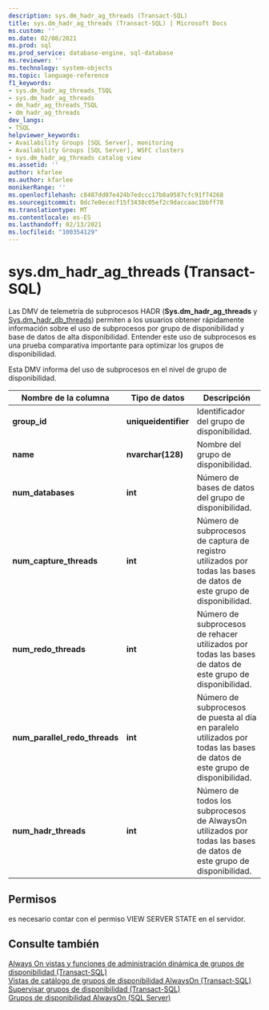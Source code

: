 ```yaml
---
description: sys.dm_hadr_ag_threads (Transact-SQL)
title: sys.dm_hadr_ag_threads (Transact-SQL) | Microsoft Docs
ms.custom: ''
ms.date: 02/08/2021
ms.prod: sql
ms.prod_service: database-engine, sql-database
ms.reviewer: ''
ms.technology: system-objects
ms.topic: language-reference
f1_keywords:
- sys.dm_hadr_ag_threads_TSQL
- sys.dm_hadr_ag_threads
- dm_hadr_ag_threads_TSQL
- dm_hadr_ag_threads
dev_langs:
- TSQL
helpviewer_keywords:
- Availability Groups [SQL Server], monitoring
- Availability Groups [SQL Server], WSFC clusters
- sys.dm_hadr_ag_threads catalog view
ms.assetid: ''
author: kfarlee
ms.author: kfarlee
monikerRange: ''
ms.openlocfilehash: c8487dd07e424b7edccc17b8a9587cfc91f74268
ms.sourcegitcommit: 8dc7e0ececf15f3438c05ef2c9daccaac1bbff78
ms.translationtype: MT
ms.contentlocale: es-ES
ms.lasthandoff: 02/13/2021
ms.locfileid: "100354129"
---
```

# <a name="sysdm_hadr_ag_threads-transact-sql"></a>sys.dm_hadr_ag_threads (Transact-SQL)

Las DMV de telemetría de subprocesos HADR (**Sys.dm_hadr_ag_threads** y [Sys.dm_hadr_db_threads](../../relational-databases/system-dynamic-management-views/sys-dm-hadr-db-threads-transact-sql.md)) permiten a los usuarios obtener rápidamente información sobre el uso de subprocesos por grupo de disponibilidad y base de datos de alta disponibilidad. Entender este uso de subprocesos es una prueba comparativa importante para optimizar los grupos de disponibilidad.

Esta DMV informa del uso de subprocesos en el nivel de grupo de disponibilidad.

|Nombre de la columna|Tipo de datos|Descripción|  
|-----------------|---------------|-----------------|  
|**group_id**|**uniqueidentifier**|Identificador del grupo de disponibilidad.|
|**name**|**nvarchar(128)**|Nombre del grupo de disponibilidad.|
|**num_databases**|**int**|Número de bases de datos del grupo de disponibilidad.|
|**num_capture_threads**|**int**|Número de subprocesos de captura de registro utilizados por todas las bases de datos de este grupo de disponibilidad.|
|**num_redo_threads**|**int**|Número de subprocesos de rehacer utilizados por todas las bases de datos de este grupo de disponibilidad.|
|**num_parallel_redo_threads**|**int**|Número de subprocesos de puesta al día en paralelo utilizados por todas las bases de datos de este grupo de disponibilidad.|
|**num_hadr_threads**|**int**|Número de todos los subprocesos de AlwaysOn utilizados por todas las bases de datos de este grupo de disponibilidad.|

## <a name="permissions"></a>Permisos  

 es necesario contar con el permiso VIEW SERVER STATE en el servidor.  
  
## <a name="see-also"></a>Consulte también  

 [Always On vistas y funciones de administración dinámica de grupos de disponibilidad &#40;Transact-SQL&#41;](../../relational-databases/system-dynamic-management-views/always-on-availability-groups-dynamic-management-views-functions.md)   
 [Vistas de catálogo de grupos de disponibilidad AlwaysOn &#40;Transact-SQL&#41;](../../relational-databases/system-catalog-views/always-on-availability-groups-catalog-views-transact-sql.md)   
 [Supervisar grupos de disponibilidad &#40;Transact-SQL&#41;](../../database-engine/availability-groups/windows/monitor-availability-groups-transact-sql.md)   
 [Grupos de disponibilidad AlwaysOn &#40;SQL Server&#41;](../../database-engine/availability-groups/windows/always-on-availability-groups-sql-server.md)  
  
